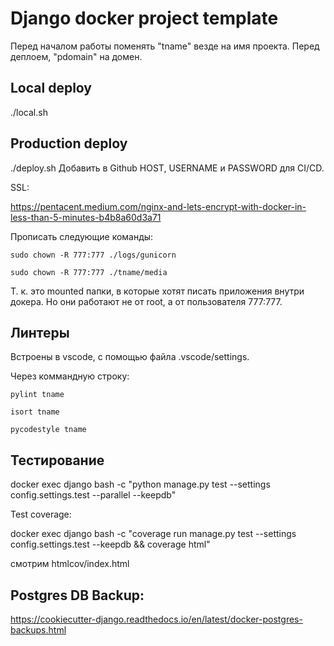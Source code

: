 # Django docker project template
Перед началом работы поменять "tname" везде на имя проекта.
Перед деплоем, "pdomain" на домен.

## Local deploy
./local.sh

## Production deploy
./deploy.sh
Добавить в Github HOST, USERNAME и PASSWORD для CI/CD.

SSL:

https://pentacent.medium.com/nginx-and-lets-encrypt-with-docker-in-less-than-5-minutes-b4b8a60d3a71

Прописать следующие команды:

`sudo chown -R 777:777 ./logs/gunicorn`

`sudo chown -R 777:777 ./tname/media`

Т. к. это mounted папки, в которые хотят писать приложения внутри докера. Но они работают не от root, а от пользователя 777:777.

## Линтеры

Встроены в vscode, с помощью файла .vscode/settings.

Через коммандную строку:

`pylint tname`

`isort tname`

`pycodestyle tname`

## Тестирование

docker exec django bash -c "python manage.py test --settings config.settings.test --parallel --keepdb"

Test coverage: 

docker exec django bash -c "coverage run manage.py test --settings config.settings.test --keepdb && coverage html"

смотрим htmlcov/index.html


## Postgres DB Backup:
https://cookiecutter-django.readthedocs.io/en/latest/docker-postgres-backups.html

